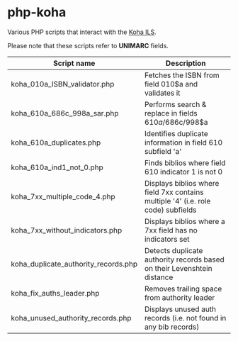# php-koha
Various PHP scripts that interact with the [Koha ILS](https://www.koha-community.org/).

Please note that these scripts refer to **UNIMARC** fields.

Script name | Description
----------- | -----------
koha_010a_ISBN_validator.php | Fetches the ISBN from field 010$a and validates it
koha_610a_686c_998a_sar.php | Performs search & replace in fields 610$a/686$c/998$a
koha_610a_duplicates.php | Identifies duplicate information in field 610 subfield 'a'
koha_610a_ind1_not_0.php | Finds biblios where field 610 indicator 1 is not 0
koha_7xx_multiple_code_4.php | Displays biblios where field 7xx contains multiple '4' (i.e. role code) subfields
koha_7xx_without_indicators.php | Displays biblios where a 7xx field has no indicators set
koha_duplicate_authority_records.php | Detects duplicate authority records based on their Levenshtein distance
koha_fix_auths_leader.php | Removes trailing space from authority leader
koha_unused_authority_records.php | Displays unused auth records (i.e. not found in any bib records)
